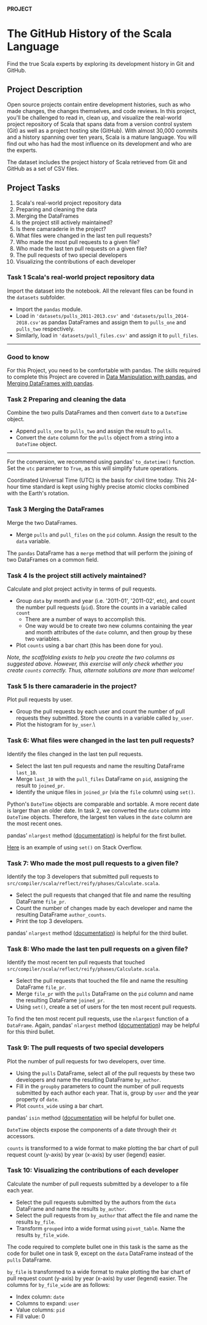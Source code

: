 **PROJECT**

# The GitHub History of the Scala Language

Find the true Scala experts by exploring its development history in Git and GitHub.

## Project Description
Open source projects contain entire development histories, such as who made changes, the changes themselves, and code reviews. In this project, you'll be challenged to read in, clean up, and visualize the real-world project repository of Scala that spans data from a version control system (Git) as well as a project hosting site (GitHub). With almost 30,000 commits and a history spanning over ten years, Scala is a mature language. You will find out who has had the most influence on its development and who are the experts.

The dataset includes the project history of Scala retrieved from Git and GitHub as a set of CSV files.				

## Project Tasks

1. Scala's real-world project repository data
2. Preparing and cleaning the data
3. Merging the DataFrames
4. Is the project still actively maintained?
5. Is there camaraderie in the project?
6. What files were changed in the last ten pull requests?
7. Who made the most pull requests to a given file?
8. Who made the last ten pull requests on a given file?
9. The pull requests of two special developers
10. Visualizing the contributions of each developer

### Task 1 Scala's real-world project repository data

Import the dataset into the notebook. All the relevant files can be found in the `datasets` subfolder.

- Import the `pandas` module.
- Load in `'datasets/pulls_2011-2013.csv'` and `'datasets/pulls_2014-2018.csv'`as pandas DataFrames and assign them to `pulls_one` and `pulls_two` respectively.
- Similarly, load in `'datasets/pull_files.csv'` and assign it to `pull_files`.

------

### Good to know

For this Project, you need to be comfortable with pandas. The skills required to complete this Project are covered in [Data Manipulation with pandas](https://learn.datacamp.com/courses/data-manipulation-with-pandas), and [Merging DataFrames with pandas](https://www.datacamp.com/courses/merging-dataframes-with-pandas).

### Task 2 Preparing and cleaning the data

Combine the two pulls DataFrames and then convert `date` to a `DateTime` object.

- Append `pulls_one` to `pulls_two` and assign the result to `pulls`.
- Convert the `date` column for the `pulls` object from a string into a `DateTime` object.

------

For the conversion, we recommend using pandas' `to_datetime()` function. Set the `utc` parameter to `True`, as this will simplify future operations.

Coordinated Universal Time (UTC) is the basis for civil time today. This 24-hour time standard is kept using highly precise atomic clocks combined with the Earth's rotation.

### Task 3 Merging the DataFrames

Merge the two DataFrames.

- Merge `pulls` and `pull_files` on the `pid` column. Assign the result to the `data` variable.

The `pandas` DataFrame has a `merge` method that will perform the joining of two DataFrames on a common field.

### Task 4 Is the project still actively maintained?

Calculate and plot project activity in terms of pull requests.

- Group `data` by month and year (i.e. '2011-01', '2011-02', etc), and count the number pull requests (`pid`). Store the counts in a variable called `count`
  - There are a number of ways to accomplish this.
  - One way would be to create two new columns containing the year and month attributes of the `date` column, and then group by these two variables.
- Plot `counts` using a bar chart (this has been done for you).

*Note, the scaffolding exists to help you create the two columns as suggested above. However, this exercise will only check whether you create `counts` correctly. Thus, alternate solutions are more than welcome!*

### Task 5 Is there camaraderie in the project?

Plot pull requests by user.

- Group the pull requests by each user and count the number of pull requests they submitted. Store the counts in a variable called `by_user`.
- Plot the histogram for `by_user`.\

### Task 6: What files were changed in the last ten pull requests?

Identify the files changed in the last ten pull requests.

- Select the last ten pull requests and name the resulting DataFrame `last_10`.
- Merge `last_10` with the `pull_files` DataFrame on `pid`, assigning the result to `joined_pr`.
- Identify the unique files in `joined_pr` (via the `file` column) using `set()`.

Python's `DateTime` objects are comparable and sortable. A more recent date is larger than an older date. In task 2, we converted the `date` column into `DateTime` objects. Therefore, the largest ten values in the `date` column are the most recent ones.

pandas' `nlargest` method ([documentation](https://pandas.pydata.org/pandas-docs/version/0.17.0/generated/pandas.DataFrame.nlargest.html)) is helpful for the first bullet.

[Here](https://stackoverflow.com/questions/39551566/create-a-set-from-a-series-in-pandas) is an example of using `set()` on Stack Overflow.

### Task 7: Who made the most pull requests to a given file?

Identify the top 3 developers that submitted pull requests to `src/compiler/scala/reflect/reify/phases/Calculate.scala`.

- Select the pull requests that changed that file and name the resulting DataFrame `file_pr`.
- Count the number of changes made by each developer and name the resulting DataFrame `author_counts`.
- Print the top 3 developers.

pandas' `nlargest` method ([documentation](https://pandas.pydata.org/pandas-docs/version/0.17.0/generated/pandas.DataFrame.nlargest.html)) is helpful for the third bullet.

### Task 8: Who made the last ten pull requests on a given file?

Identify the most recent ten pull requests that touched `src/compiler/scala/reflect/reify/phases/Calculate.scala`.

- Select the pull requests that touched the file and name the resulting DataFrame `file_pr`.
- Merge `file_pr` with the `pulls` DataFrame on the `pid` column and name the resulting DataFrame `joined_pr`.
- Using `set()`, create a set of users for the ten most recent pull requests.

To find the ten most recent pull requests, use the `nlargest` function of a `DataFrame`. Again, pandas' `nlargest` method ([documentation](https://pandas.pydata.org/pandas-docs/version/0.17.0/generated/pandas.DataFrame.nlargest.html)) may be helpful for this third bullet.

### Task 9: The pull requests of two special developers

Plot the number of pull requests for two developers, over time.

- Using the `pulls` DataFrame, select all of the pull requests by these two developers and name the resulting DataFrame `by_author`.
- Fill in the `groupby` parameters to count the number of pull requests submitted by each author each year. That is, group by `user` and the year property of `date`.
- Plot `counts_wide` using a bar chart.

pandas' `isin` method ([documentation](https://pandas.pydata.org/pandas-docs/stable/generated/pandas.DataFrame.isin.html) will be helpful for bullet one.

`DateTime` objects expose the components of a date through their `dt` accessors.

`counts` is transformed to a wide format to make plotting the bar chart of pull request count (y-axis) by year (x-axis) by user (legend) easier.

### Task 10: Visualizing the contributions of each developer

Calculate the number of pull requests submitted by a developer to a file each year.

- Select the pull requests submitted by the authors from the `data` DataFrame and name the results `by_author`.
- Select the pull requests from `by_author` that affect the file and name the results `by_file`.
- Transform `grouped` into a wide format using `pivot_table`. Name the results `by_file_wide`.

The code required to complete bullet one in this task is the same as the code for bullet one in task 9, except on the `data` DataFrame instead of the `pulls` DataFrame.

`by_file` is transformed to a wide format to make plotting the bar chart of pull request count (y-axis) by year (x-axis) by user (legend) easier. The columns for `by_file_wide` are as follows:

- Index column: `date`
- Columns to expand: `user`
- Value columns: `pid`
- Fill value: 0
